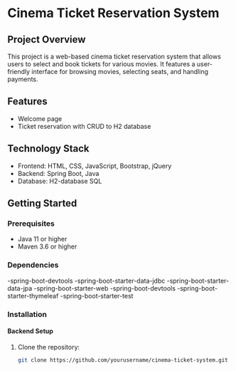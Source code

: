 
# Cinema Ticket Reservation System

## Project Overview
This project is a web-based cinema ticket reservation system that allows users to select and book tickets for various movies. It features a user-friendly interface for browsing movies, selecting seats, and handling payments.

## Features
- Welcome page
- Ticket reservation with CRUD to H2 database

## Technology Stack
- Frontend: HTML, CSS, JavaScript, Bootstrap, jQuery
- Backend: Spring Boot, Java
- Database: H2-database SQL

## Getting Started

### Prerequisites
- Java 11 or higher
- Maven 3.6 or higher

### Dependencies
-spring-boot-devtools
-spring-boot-starter-data-jdbc
-spring-boot-starter-data-jpa
-spring-boot-starter-web
-spring-boot-devtools
-spring-boot-starter-thymeleaf
-spring-boot-starter-test
### Installation

#### Backend Setup
1. Clone the repository:
   ```bash
   git clone https://github.com/yourusername/cinema-ticket-system.git
